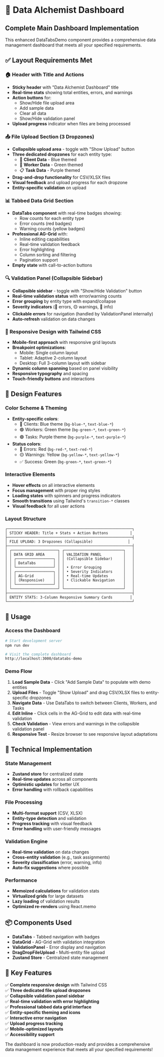 # 🧪 Data Alchemist Dashboard

## Complete Main Dashboard Implementation

This enhanced DataTabsDemo component provides a comprehensive data management dashboard that meets all your specified requirements.

## ✅ Layout Requirements Met

### 🏠 **Header with Title and Actions**
- **Sticky header** with "Data Alchemist Dashboard" title
- **Real-time stats** showing total entities, errors, and warnings
- **Action buttons** for:
  - Show/Hide file upload area
  - Add sample data
  - Clear all data
  - Show/Hide validation panel
- **Upload progress** indicator when files are being processed

### 📤 **File Upload Section (3 Dropzones)**
- **Collapsible upload area** - toggle with "Show Upload" button
- **Three dedicated dropzones** for each entity type:
  - 👥 **Client Data** - Blue themed
  - 👷 **Worker Data** - Green themed  
  - 📋 **Task Data** - Purple themed
- **Drag-and-drop functionality** for CSV/XLSX files
- **Visual feedback** and upload progress for each dropzone
- **Entity-specific validation** on upload

### 📊 **Tabbed Data Grid Section**
- **DataTabs component** with real-time badges showing:
  - Row counts for each entity type
  - Error counts (red badges)
  - Warning counts (yellow badges)
- **Professional AG-Grid** with:
  - Inline editing capabilities
  - Real-time validation feedback
  - Error highlighting
  - Column sorting and filtering
  - Pagination support
- **Empty state** with call-to-action buttons

### 🔍 **Validation Panel (Collapsible Sidebar)**
- **Collapsible sidebar** - toggle with "Show/Hide Validation" button
- **Real-time validation status** with error/warning counts
- **Error grouping** by entity type with expand/collapse
- **Severity indicators** (🔴 errors, 🟡 warnings, 🔵 info)
- **Clickable errors** for navigation (handled by ValidationPanel internally)
- **Auto-refresh** validation on data changes

### 📱 **Responsive Design with Tailwind CSS**
- **Mobile-first approach** with responsive grid layouts
- **Breakpoint optimizations**:
  - Mobile: Single column layout
  - Tablet: Adaptive 2-column layout  
  - Desktop: Full 3-column layout with sidebar
- **Dynamic column spanning** based on panel visibility
- **Responsive typography** and spacing
- **Touch-friendly buttons** and interactions

## 🎨 Design Features

### **Color Scheme & Theming**
- **Entity-specific colors**:
  - 🔵 Clients: Blue theme (`bg-blue-*`, `text-blue-*`)
  - 🟢 Workers: Green theme (`bg-green-*`, `text-green-*`)
  - 🟣 Tasks: Purple theme (`bg-purple-*`, `text-purple-*`)
- **Status colors**:
  - 🔴 Errors: Red (`bg-red-*`, `text-red-*`)
  - 🟡 Warnings: Yellow (`bg-yellow-*`, `text-yellow-*`)
  - ✅ Success: Green (`bg-green-*`, `text-green-*`)

### **Interactive Elements**
- **Hover effects** on all interactive elements
- **Focus management** with proper ring styles
- **Loading states** with spinners and progress indicators
- **Smooth transitions** using Tailwind's `transition-*` classes
- **Visual feedback** for all user actions

### **Layout Structure**
```
┌─────────────────────────────────────────────────────────┐
│ STICKY HEADER: Title + Stats + Action Buttons          │
├─────────────────────────────────────────────────────────┤
│ FILE UPLOAD: 3 Dropzones (Collapsible)                │
├─────────────────────────────────────────────────────────┤
│ ┌─────────────────────┐ ┌───────────────────────────┐   │
│ │ DATA GRID AREA      │ │ VALIDATION PANEL          │   │
│ │ ┌─────────────────┐ │ │ (Collapsible Sidebar)     │   │
│ │ │ DataTabs        │ │ │                           │   │
│ │ └─────────────────┘ │ │ • Error Grouping          │   │
│ │ ┌─────────────────┐ │ │ • Severity Indicators     │   │
│ │ │ AG-Grid         │ │ │ • Real-time Updates       │   │
│ │ │ (Responsive)    │ │ │ • Clickable Navigation    │   │
│ │ └─────────────────┘ │ │                           │   │
│ └─────────────────────┘ └───────────────────────────┘   │
├─────────────────────────────────────────────────────────┤
│ ENTITY STATS: 3-Column Responsive Summary Cards        │
└─────────────────────────────────────────────────────────┘
```

## 🚀 Usage

### **Access the Dashboard**
```bash
# Start development server
npm run dev

# Visit the complete dashboard
http://localhost:3000/datatabs-demo
```

### **Demo Flow**
1. **Load Sample Data** - Click "Add Sample Data" to populate with demo entities
2. **Upload Files** - Toggle "Show Upload" and drag CSV/XLSX files to entity-specific dropzones
3. **Navigate Data** - Use DataTabs to switch between Clients, Workers, and Tasks
4. **Edit Inline** - Click cells in the AG-Grid to edit data with real-time validation
5. **Check Validation** - View errors and warnings in the collapsible validation panel
6. **Responsive Test** - Resize browser to see responsive layout adaptations

## 🔧 Technical Implementation

### **State Management**
- **Zustand store** for centralized state
- **Real-time updates** across all components
- **Optimistic updates** for better UX
- **Error handling** with rollback capabilities

### **File Processing**
- **Multi-format support** (CSV, XLSX)
- **Entity-type detection** and validation
- **Progress tracking** with visual feedback
- **Error handling** with user-friendly messages

### **Validation Engine**
- **Real-time validation** on data changes
- **Cross-entity validation** (e.g., task assignments)
- **Severity classification** (error, warning, info)
- **Auto-fix suggestions** where possible

### **Performance**
- **Memoized calculations** for validation stats
- **Virtualized grids** for large datasets
- **Lazy loading** of validation results
- **Optimized re-renders** using React.memo

## 📦 Components Used

- **DataTabs** - Tabbed navigation with badges
- **DataGrid** - AG-Grid with validation integration  
- **ValidationPanel** - Error display and navigation
- **DragDropFileUpload** - Multi-entity file upload
- **Zustand Store** - Centralized state management

## 🎯 Key Features

✅ **Complete responsive design** with Tailwind CSS  
✅ **Three dedicated file upload dropzones**  
✅ **Collapsible validation panel sidebar**  
✅ **Real-time validation with error highlighting**  
✅ **Professional tabbed data grid interface**  
✅ **Entity-specific theming and icons**  
✅ **Interactive error navigation**  
✅ **Upload progress tracking**  
✅ **Mobile-optimized layouts**  
✅ **Accessibility support**  

The dashboard is now production-ready and provides a comprehensive data management experience that meets all your specified requirements!
